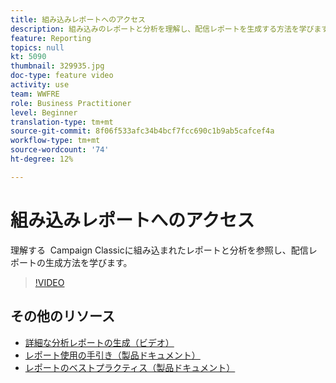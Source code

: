 ```yaml
---
title: 組み込みレポートへのアクセス
description: 組み込みのレポートと分析を理解し、配信レポートを生成する方法を学びます。
feature: Reporting
topics: null
kt: 5090
thumbnail: 329935.jpg
doc-type: feature video
activity: use
team: WWFRE
role: Business Practitioner
level: Beginner
translation-type: tm+mt
source-git-commit: 8f06f533afc34b4bcf7fcc690c1b9ab5cafcef4a
workflow-type: tm+mt
source-wordcount: '74'
ht-degree: 12%

---
```



# 組み込みレポートへのアクセス

理解する  Campaign Classicに組み込まれたレポートと分析を参照し、配信レポートの生成方法を学びます。

>[!VIDEO](https://video.tv.adobe.com/v/329935?quality=12)

## その他のリソース

* [詳細な分析レポートの生成（ビデオ）](/help/reporting/generating-a-descriptive-analysis-report.md)
* [レポート使用の手引き（製品ドキュメント）](https://experienceleague.adobe.com/docs/campaign-classic/using/reporting/reporting-in-adobe-campaign/about-adobe-campaign-reporting-tools.html)
* [レポートのベストプラクティス（製品ドキュメント）](https://experienceleague.adobe.com/docs/campaign-classic/using/reporting/reporting-in-adobe-campaign/best-practices.html)
